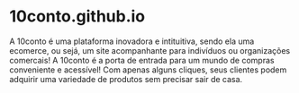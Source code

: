 # 10conto.github.io
 A 10conto é uma plataforma inovadora e intituitiva, sendo ela uma ecomerce, ou sejá, um site acompanhante para indivíduos ou organizações comercais! A 10conto é a porta de entrada para um mundo de compras conveniente e acessível! Com apenas alguns cliques, seus clientes podem adquirir uma variedade de produtos sem precisar sair de casa.
